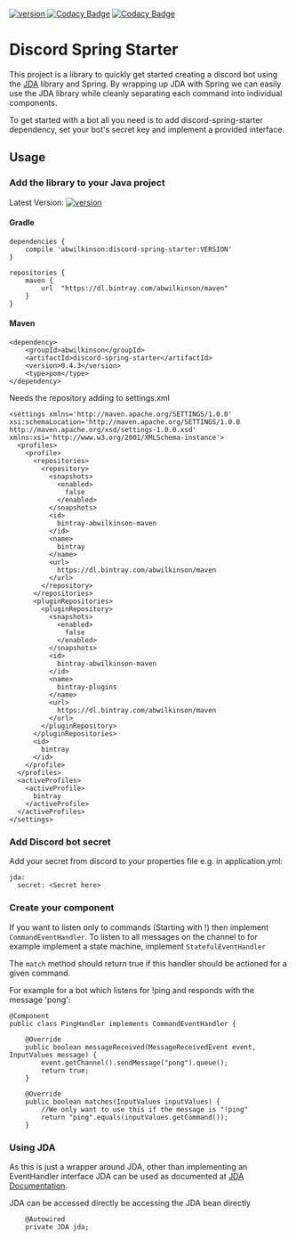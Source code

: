 [version]: https://api.bintray.com/packages/abwilkinson/maven/discord-spring-starter/images/download.svg
[download]: https://bintray.com/abwilkinson/maven/discord-spring-starter/_latestVersion
[ ![version][] ][download]
[![Codacy Badge](https://api.codacy.com/project/badge/Grade/0f34e92024384457b594b87aa1db7ea3)](https://www.codacy.com/manual/ab.wilkinson/discord-spring-starter?utm_source=github.com&amp;utm_medium=referral&amp;utm_content=abWilkinson/discord-spring-starter&amp;utm_campaign=Badge_Grade)
[![Codacy Badge](https://api.codacy.com/project/badge/Coverage/0f34e92024384457b594b87aa1db7ea3)](https://www.codacy.com/manual/ab.wilkinson/discord-spring-starter?utm_source=github.com&utm_medium=referral&utm_content=abWilkinson/discord-spring-starter&utm_campaign=Badge_Coverage)
# Discord Spring Starter
This project is a library to quickly get started creating a discord bot using the [JDA](https://github.com/DV8FromTheWorld/JDA) library and Spring. By wrapping up JDA with Spring
we can easily use the JDA library while cleanly separating each command into individual components.

To get started with a bot all you need is to add discord-spring-starter dependency, set your bot's secret key and implement a provided interface.

## Usage

### Add the library to your Java project
Latest Version:
[ ![version][] ][download]
#### Gradle
```
dependencies {
	compile 'abwilkinson:discord-spring-starter:VERSION'
}

repositories {
	maven {
		url  "https://dl.bintray.com/abwilkinson/maven"
	}
}
```

#### Maven
```
<dependency>
	<groupId>abwilkinson</groupId>
	<artifactId>discord-spring-starter</artifactId>
	<version>0.4.3</version>
	<type>pom</type>
</dependency>
```

Needs the repository adding to settings.xml
```
<settings xmlns='http://maven.apache.org/SETTINGS/1.0.0' xsi:schemaLocation='http://maven.apache.org/SETTINGS/1.0.0 http://maven.apache.org/xsd/settings-1.0.0.xsd' xmlns:xsi='http://www.w3.org/2001/XMLSchema-instance'>
  <profiles>
    <profile>
      <repositories>
        <repository>
          <snapshots>
            <enabled>
              false
            </enabled>
          </snapshots>
          <id>
            bintray-abwilkinson-maven
          </id>
          <name>
            bintray
          </name>
          <url>
            https://dl.bintray.com/abwilkinson/maven
          </url>
        </repository>
      </repositories>
      <pluginRepositories>
        <pluginRepository>
          <snapshots>
            <enabled>
              false
            </enabled>
          </snapshots>
          <id>
            bintray-abwilkinson-maven
          </id>
          <name>
            bintray-plugins
          </name>
          <url>
            https://dl.bintray.com/abwilkinson/maven
          </url>
        </pluginRepository>
      </pluginRepositories>
      <id>
        bintray
      </id>
    </profile>
  </profiles>
  <activeProfiles>
    <activeProfile>
      bintray
    </activeProfile>
  </activeProfiles>
</settings>
```

### Add Discord bot secret
Add your secret from discord to your properties file
e.g. in application.yml:

```
jda:
  secret: <Secret here>
```

### Create your component

If you want to listen only to commands (Starting with !) then implement ```CommandEventHandler```. To listen
to all messages on the channel to for example implement a state machine, implement ```StatefulEventHandler```

The ```match``` method should return true if this handler should be actioned for a given command.

For example for a bot which listens for !ping and responds with the message 'pong':

```
@Component
public class PingHandler implements CommandEventHandler {

    @Override
    public boolean messageReceived(MessageReceivedEvent event, InputValues message) {
        event.getChannel().sendMessage("pong").queue();
        return true;
    }

    @Override
    public boolean matches(InputValues inputValues) {
        //We only want to use this if the message is "!ping"
        return "ping".equals(inputValues.getCommand());
    }
```

### Using JDA

As this is just a wrapper around JDA, other than implementing an EventHandler interface JDA can be used as documented at 
[JDA Documentation](https://github.com/DV8FromTheWorld/JDA).

JDA can be accessed directly be accessing the JDA bean directly
```
    @Autowired
    private JDA jda;
```
